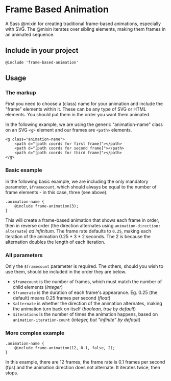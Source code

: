 # Frame Based Animation
A Sass @mixin for creating traditional frame-based animations, especially with SVG. The @mixin iterates over sibling elements, making them frames in an animated sequence.

## Include in your project

`@include 'frame-based-animation'`

## Usage

### The markup

First you need to choose a (class) name for your animation and include the "frame" elements within it. These can be any type of SVG or HTML elements. You should put them in the order you want them animated.

In the following example, we are using the generic "animation-name" class on an SVG `<g>` element and our frames are `<path>` elements.

```
<g class="animation-name">
	<path d="[path coords for first frame]"></path>
	<path d="[path coords for second frame]"></path>
	<path d="[path coords for third frame]"></path>
</g>

```

### Basic example

In the following basic example, we are including the only mandatory parameter, `$framecount`, which should always be equal to the number of frame elements - in this case, three (see above).

```
.animation-name {
	@include frame-animation(3);
}

```

This will create a frame-based animation that shows each frame in order, then in reverse order (the direction alternates using `animation-direction: alternate`) *ad infinitum*. The frame rate defaults to `0.25`, making each iteration of the animation 0.25 * 3 * 2 seconds. The 2 is because the alternation doubles the length of each iteration.

### All parameters

Only the `$framecount` parameter is required. The others, should you wish to use them, should be included in the order they are below.

* `$framecount` is the number of frames, which must match the number of child elements (*integer*)
* `$framerate` is the duration of each frame's appearance. Eg. 0.25 (the default) means 0.25 frames per second (*float*)
* `$alternate` is whether the direction of the animation alternates, making the animation turn back on itself (*boolean, true by default*)
* `$iterations` is the number of times the animation happens, based on `animation-iteration-count` (*integer, but "infinite" by default*)

### More complex example

```
.animation-name {
	@include frame-animation(12, 0.1, false, 2);
}
```

In this example, there are 12 frames, the frame rate is 0.1 frames per second (fps) and the animation direction does not alternate. It iterates twice, then stops.

